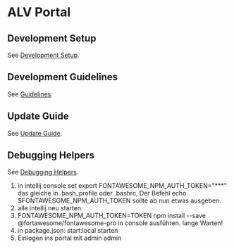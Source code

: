 # ALV Portal

## Development Setup

See [Development Setup](docs/SETUP.md).

## Development Guidelines

See [Guidelines](docs/GUIDELINES.md).

## Update Guide

See [Update Guide](docs/UPDATE-GUIDE.md).

## Debugging Helpers

See [Debugging Helpers](docs/DEBUGGING-HELPERS.md).



1) in intellij console set export FONTAWESOME_NPM_AUTH_TOKEN="***"
das gleiche in .bash_profile oder .bashrc, Der Befehl echo $FONTAWESOME_NPM_AUTH_TOKEN sollte ab nun etwas ausgeben.
2) alle intellij neu starten
3) FONTAWESOME_NPM_AUTH_TOKEN=TOKEN npm install --save @fortawesome/fontawesome-pro in console ausführen. lange Warten!
5) in package.json: start:local starten
6) Einlogen ins portal mit admin admin
